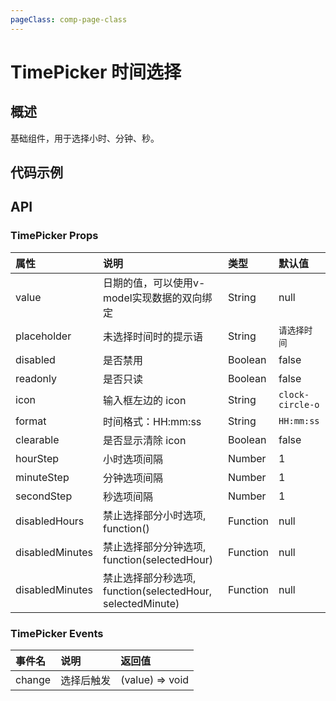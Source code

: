 ```yaml
---
pageClass: comp-page-class
---
```

# TimePicker 时间选择

## 概述
基础组件，用于选择小时、分钟、秒。

## 代码示例
<ClientOnly>
<row>
    <cell span="12" class="pr-20">
        <componetTemplate title="基础用法" template="ui/templates/timePicker/1.html">
            <template v-slot:demo>
                <time-picker
                    v-model="primaryTime"
                    clearable
                />
            </template>
            <template v-slot:description>
                <p>基础用法</p>
            </template>
        </componetTemplate>
        <componetTemplate title="时间间隔" template="ui/templates/timePicker/2.html">
            <template v-slot:demo>
                <time-picker
                    :hour-step="2"
                    :minute-step="2"
                    :second-step="2"
                />
            </template>
            <template v-slot:description>
                <p>设置小时选项间隔、分钟选项间隔、秒选项间隔</p>
            </template>
        </componetTemplate>
        <componetTemplate title="附加内容" template="ui/templates/timePicker/3.html">
            <template v-slot:demo>
                <time-picker>
                    <template slot="addon">
                        <p>hello world</p>
                    </template>
                </time-picker>
            </template>
            <template v-slot:description>
                <p>在 TimePicker 选择框底部显示自定义的内容。</p>
            </template>
        </componetTemplate>
    </cell>
    <cell span="12" class="pl-20">
        <componetTemplate title="时间类型" template="ui/templates/timePicker/4.html">
            <template v-slot:demo>
                <time-picker format="HH:mm:ss"  />
                <time-picker format="HH:mm"  />
                <time-picker format="mm:ss" />
            </template>
            <template v-slot:description>
                <p>通过 format 控制时间类型： </p>
                <p>默认为 HH:mm:ss，可配置为其他格式，HH:mm、mm:ss 等等</p>
            </template>
        </componetTemplate>
        <componetTemplate title="禁用部分时间" template="ui/templates/timePicker/5.html">
            <template v-slot:demo>
                <time-picker
                    :disabled-hours="disabledHours"
                    :disabled-minutes="disabledMinutes"
                    :disabled-seconds="disabledSeconds">
                </time-picker>
            </template>
            <template v-slot:description>
                <p>通过disabledHours，disabledMinutes，disabledSeconds设置禁止的部分时间</p>
            </template>
        </componetTemplate>
        <componetTemplate title="禁用" template="ui/templates/timePicker/6.html">
            <template v-slot:demo>
                <time-picker disabled />
            </template>
            <template v-slot:description>
                <p>设置disabled 禁用</p>
            </template>
        </componetTemplate>
    </cell>
</row>
</ClientOnly>

<style lang="scss">
.code-box-demo{
    .ui-time-picker{
        display: block;
        margin-top: 20px;
        width: 50%;
        .picker-item{
            padding: 0;
        }
    }
    .ui-time-picker:first-child{
        margin-top: 0px;
    }
}
</style>

<script>
export default {
    data() {
        return {
            primaryTime: ''
        }
    },
    methods: {
        disabledHours() {
            return [2];
        },
        disabledMinutes(hour) {
            if (hour === '03') {
                return [3, 4, 5];
            }
        },
        disabledSeconds(hour, minute) {
            if (hour === '04' && minute === '05') {
                return [3, 4];
            }
        }
    }
}
</script>

## API

### TimePicker Props

| 属性           | 说明                       | 类型     |        默认值                                          |
|:--------------|:--------------------------|:--------|:-----------------------------------------------------|
| value          |  日期的值，可以使用v-model实现数据的双向绑定  | String  |        null         |
| placeholder          |  未选择时间时的提示语  | String  |       `请选择时间`          |
| disabled       | 是否禁用 | Boolean   |     false      |
| readonly       | 是否只读 | Boolean   |     false      |
| icon          |  输入框左边的 icon  | String  |       `clock-circle-o`          |
| format       | 时间格式：HH:mm:ss | String   |          `HH:mm:ss`         |
| clearable          |  是否显示清除 icon  | Boolean  |      false         |
| hourStep       | 小时选项间隔 |  Number   |       1       |
| minuteStep       | 分钟选项间隔 |  Number   |       1       |
| secondStep       | 秒选项间隔 |  Number   |       1       |
| disabledHours       | 禁止选择部分小时选项, function() |  Function   |       null      |
| disabledMinutes       | 禁止选择部分分钟选项, function(selectedHour) |  Function   |       null      |
| disabledMinutes       | 禁止选择部分秒选项, function(selectedHour, selectedMinute) |  Function   |       null      |


### TimePicker Events

| 事件名           | 说明                       | 返回值     |       
|:--------------|:--------------------------|:--------|
| change          | 选择后触发  | (value) => void  |  
